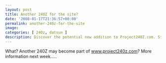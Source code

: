 ```yaml
---
layout: post
title: Another 240Z for the site?
date: '2008-01-17T21:36:57+00:00'
permalink: another-240z-for-the-site
image: 
categories: [ 240z, datsun ]
description: Discover the potential new addition to Project240Z.com. Stay tuned for exciting updates next week!
---
```


What? Another 240Z may become part of www.project240z.com? More information next week.....






